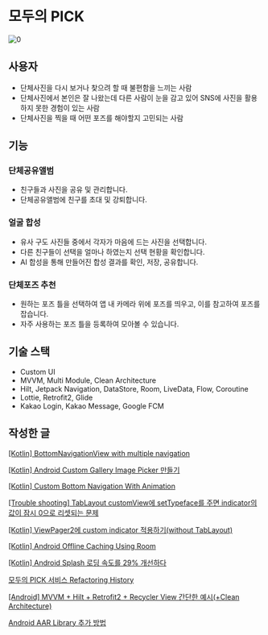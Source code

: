 # 모두의 PICK

![0](https://user-images.githubusercontent.com/58168528/191194495-f37d21a1-ca88-4e98-a91e-34dfe8072ce3.png)

## 사용자

- 단체사진을 다시 보거나 찾으려 할 때 불편함을 느끼는 사람
- 단체사진에서 본인은 잘 나왔는데 다른 사람이 눈을 감고 있어 SNS에 사진을 활용하지 못한 경험이 있는 사람
- 단체사진을 찍을 때 어떤 포즈를 해야할지 고민되는 사람

## 기능

### 단체공유앨범

- 친구들과 사진을 공유 및 관리합니다.
- 단체공유앨범에 친구를 초대 및 강퇴합니다.

### 얼굴 합성

- 유사 구도 사진들 중에서 각자가 마음에 드는 사진을 선택합니다.
- 다른 친구들이 선택을 얼마나 하였는지 선택 현황을 확인합니다.
- AI 합성을 통해 만들어진 합성 결과를 확인, 저장, 공유합니다.

### 단체포즈 추천

- 원하는 포즈 틀을 선택하여 앱 내 카메라 위에 포즈를 띄우고, 이를 참고하여 포즈를 잡습니다.
- 자주 사용하는 포즈 틀을 등록하여 모아볼 수 있습니다.

## 기술 스택

- Custom UI
- MVVM, Multi Module, Clean Architecture
- Hilt, Jetpack Navigation, DataStore, Room, LiveData, Flow, Coroutine
- Lottie, Retrofit2, Glide
- Kakao Login, Kakao Message, Google FCM

## 작성한 글

[[Kotlin] BottomNavigationView with multiple navigation](https://rccode.tistory.com/287)

[[Kotlin] Android Custom Gallery Image Picker 만들기](https://rccode.tistory.com/288)

[[Kotlin] Custom Bottom Navigation With Animation](https://rccode.tistory.com/289)

[[Trouble shooting] TabLayout customView에 setTypeface를 주면 indicator의 값이 잠시 0으로 리셋되는 문제](https://rccode.tistory.com/290)

[[Kotlin] ViewPager2에 custom indicator 적용하기(without TabLayout)](https://rccode.tistory.com/291)

[[Kotlin] Android Offline Caching Using Room](https://rccode.tistory.com/292)

[[Kotlin] Android Splash 로딩 속도를 29% 개선하다](https://rccode.tistory.com/294)

[모두의 PICK 서비스 Refactoring History](https://rccode.tistory.com/295)

[[Android] MVVM + Hilt + Retrofit2 + Recycler View 간단한 예시(+Clean Architecture)](https://rccode.tistory.com/296)

[Android AAR Library 추가 방법](https://rccode.tistory.com/286)